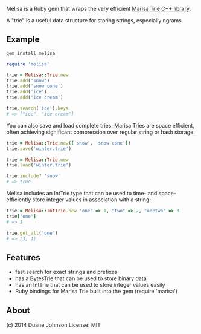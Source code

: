 Melisa is a Ruby gem that wraps the very efficient [Marisa Trie C++ library](https://pypi.python.org/pypi/marisa-trie/).

A "trie" is a useful data structure for storing strings, especially ngrams.

Example
-------

```gem install melisa```

```ruby
require 'melisa'

trie = Melisa::Trie.new
trie.add('snow')
trie.add('snow cone')
trie.add('ice')
trie.add('ice cream')

trie.search('ice').keys
# => ["ice", "ice cream"]
```

You can also save and load complete tries. Marisa Tries are space efficient, often achieving significant compression over regular string or hash storage.

```ruby
trie = Melisa::Trie.new(['snow', 'snow cone'])
trie.save('winter.trie')
```

```ruby
trie = Melisa::Trie.new
trie.load('winter.trie')

trie.include? 'snow'
# => true
```

Melisa includes an IntTrie type that can be used to time- and space-efficiently store integer values in association with a string:

```ruby
trie = Melisa::IntTrie.new "one" => 1, "two" => 2, "onetwo" => 3
trie['one']
# => 1

trie.get_all('one')
# => [3, 1]
```

Features
--------
 - fast search for exact strings and prefixes
 - has a BytesTrie that can be used to store binary data
 - has an IntTrie that can be used to store integer values easily
 - Ruby bindings for Marisa Trie built into the gem (require 'marisa')


About
-----
(c) 2014 Duane Johnson
License: MIT
